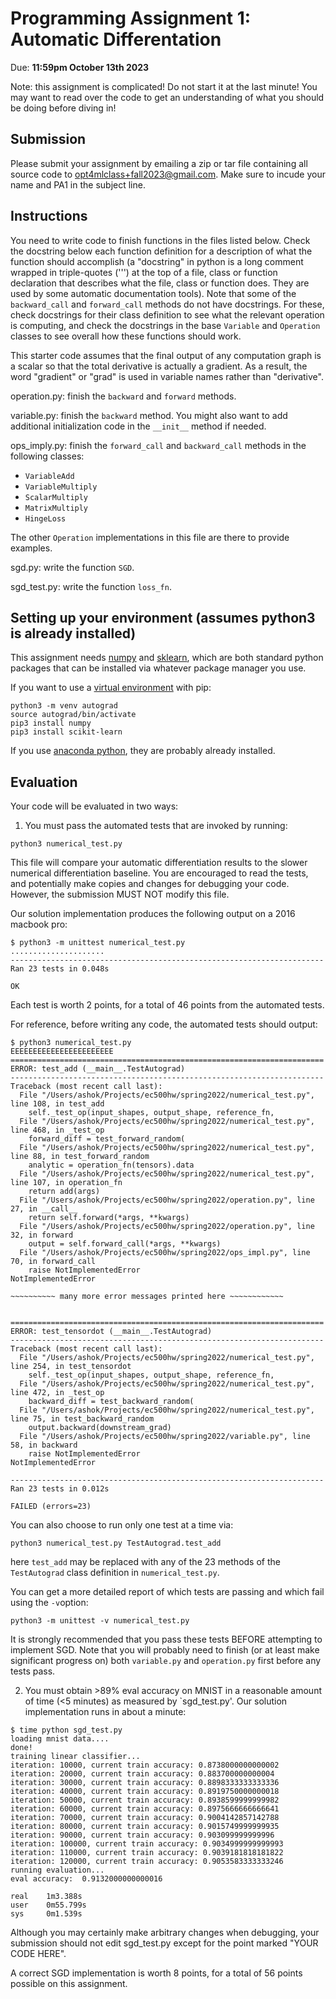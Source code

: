 # Programming  Assignment 1: Automatic Differentation
Due: **11:59pm October 13th 2023**

Note: this assignment is complicated! Do not start it at the last minute! You may
want to read over the code to get an understanding of what you should be doing
before diving in!

## Submission

Please submit your assignment by emailing a zip or tar file containing all source code to
opt4mlclass+fall2023@gmail.com. Make sure to incude your name and PA1 in the subject line.

## Instructions

You need to write code to finish functions in the files listed below.
Check the docstring below each function definition for a description of what
the function should accomplish  (a "docstring" in python is a long comment
wrapped in triple-quotes (''') at the top of a file, class or function
declaration that describes what the  file, class or function does. They
are used by some automatic documentation tools).
Note that some of the `backward_call` and `forward_call` methods do not  have
docstrings. For these, check docstrings for their class definition to see
what the relevant operation is computing, and check the docstrings in the base
`Variable` and `Operation` classes to see overall how these functions should work.

This starter code assumes that the final output of any computation graph is a 
scalar so that the total derivative is actually a gradient. As a result, the
word "gradient" or "grad" is used in variable names rather than "derivative".



operation.py:
finish the `backward` and `forward` methods.

variable.py:
finish the `backward` method. You might also want to add additional initialization
code in the `__init__` method if needed.

ops_imply.py:
finish the `forward_call` and `backward_call` methods in the following classes:
- `VariableAdd`
- `VariableMultiply`
- `ScalarMultiply`
- `MatrixMultiply`
- `HingeLoss`

The other `Operation` implementations in this file are there to provide examples.

sgd.py:
write the function `SGD`.

sgd_test.py:
write the function `loss_fn`.


## Setting up your environment (assumes python3 is already installed)

This assignment needs [numpy](https://numpy.org/) and [sklearn](https://scikit-learn.org/stable/), which are both standard python packages
that can be installed via whatever package manager you use.

If you want to use a [virtual environment](https://docs.python.org/3/tutorial/venv.html) with pip:
```
python3 -m venv autograd
source autograd/bin/activate
pip3 install numpy
pip3 install scikit-learn
```

If you use [anaconda python](https://www.anaconda.com/products/individual), they are probably already installed.


## Evaluation

Your code will be evaluated in two ways:
1. You must pass the automated tests that are invoked by running:
```
python3 numerical_test.py
```
This file will compare your automatic differentiation results to the slower
numerical differentiation baseline. You are encouraged to read the tests, and 
potentially make copies and changes for debugging your code. However, the 
submission MUST NOT modify this file.

Our solution implementation produces the following output on a 2016 macbook pro:
```
$ python3 -m unittest numerical_test.py 
.....................
----------------------------------------------------------------------
Ran 23 tests in 0.048s

OK
```

Each test is worth 2 points, for a total of 46 points from the automated tests.

For reference, before writing any code, the automated tests should output:
```
$ python3 numerical_test.py 
EEEEEEEEEEEEEEEEEEEEEEE
======================================================================
ERROR: test_add (__main__.TestAutograd)
----------------------------------------------------------------------
Traceback (most recent call last):
  File "/Users/ashok/Projects/ec500hw/spring2022/numerical_test.py", line 108, in test_add
    self._test_op(input_shapes, output_shape, reference_fn,
  File "/Users/ashok/Projects/ec500hw/spring2022/numerical_test.py", line 468, in _test_op
    forward_diff = test_forward_random(
  File "/Users/ashok/Projects/ec500hw/spring2022/numerical_test.py", line 88, in test_forward_random
    analytic = operation_fn(tensors).data
  File "/Users/ashok/Projects/ec500hw/spring2022/numerical_test.py", line 107, in operation_fn
    return add(args)
  File "/Users/ashok/Projects/ec500hw/spring2022/operation.py", line 27, in __call__
    return self.forward(*args, **kwargs)
  File "/Users/ashok/Projects/ec500hw/spring2022/operation.py", line 32, in forward
    output = self.forward_call(*args, **kwargs)
  File "/Users/ashok/Projects/ec500hw/spring2022/ops_impl.py", line 70, in forward_call
    raise NotImplementedError
NotImplementedError

~~~~~~~~~~ many more error messages printed here ~~~~~~~~~~~~


======================================================================
ERROR: test_tensordot (__main__.TestAutograd)
----------------------------------------------------------------------
Traceback (most recent call last):
  File "/Users/ashok/Projects/ec500hw/spring2022/numerical_test.py", line 254, in test_tensordot
    self._test_op(input_shapes, output_shape, reference_fn,
  File "/Users/ashok/Projects/ec500hw/spring2022/numerical_test.py", line 472, in _test_op
    backward_diff = test_backward_random(
  File "/Users/ashok/Projects/ec500hw/spring2022/numerical_test.py", line 75, in test_backward_random
    output.backward(downstream_grad)
  File "/Users/ashok/Projects/ec500hw/spring2022/variable.py", line 58, in backward
    raise NotImplementedError
NotImplementedError

----------------------------------------------------------------------
Ran 23 tests in 0.012s

FAILED (errors=23)
```

You can also choose to run only one test at a time via:
```
python3 numerical_test.py TestAutograd.test_add
```
here `test_add` may be replaced with any of the 23 methods of the `TestAutograd` class
definition in `numerical_test.py`.

You can get a more detailed report of which tests are passing and which fail using the `-v`option:
```
python3 -m unittest -v numerical_test.py
```


It is strongly recommended that you pass these tests BEFORE attempting to implement SGD. Note that you will probably need
to finish (or at least make significant progress on) both `variable.py` and `operation.py` first before any tests pass.

2. You must obtain >89% eval accuracy on MNIST in a reasonable amount of time (<5 minutes) as measured
by `sgd_test.py'. Our solution implementation runs in about a minute:
```
$ time python sgd_test.py
loading mnist data....
done!
training linear classifier...
iteration: 10000, current train accuracy: 0.8738000000000002
iteration: 20000, current train accuracy: 0.883700000000004
iteration: 30000, current train accuracy: 0.8898333333333336
iteration: 40000, current train accuracy: 0.8919750000000018
iteration: 50000, current train accuracy: 0.8938599999999982
iteration: 60000, current train accuracy: 0.8975666666666641
iteration: 70000, current train accuracy: 0.9004142857142788
iteration: 80000, current train accuracy: 0.9015749999999935
iteration: 90000, current train accuracy: 0.903099999999996
iteration: 100000, current train accuracy: 0.9034999999999993
iteration: 110000, current train accuracy: 0.9039181818181822
iteration: 120000, current train accuracy: 0.9053583333333246
running evaluation...
eval accuracy:  0.9132000000000016

real    1m3.388s
user    0m55.799s
sys     0m1.539s
```
Although you may certainly make arbitrary changes when debugging, your submission should not
edit sgd_test.py except for the point marked "YOUR CODE HERE".

A correct SGD implementation is worth 8 points, for a total of 56 points possible on this assignment.






